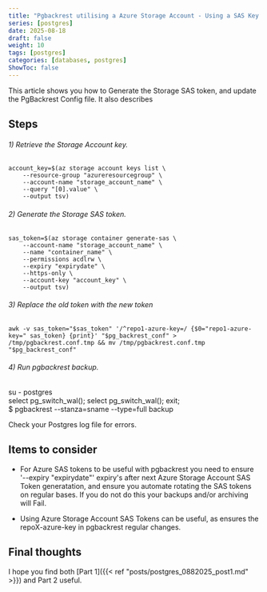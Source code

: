 ```yaml
---
title: "Pgbackrest utilising a Azure Storage Account - Using a SAS Key - Part 2"
series: [postgres]
date: 2025-08-18
draft: false
weight: 10
tags: [postgres]
categories: [databases, postgres]
ShowToc: false
---
```


This article shows you how to Generate the Storage SAS token, and update the PgBackrest Config file.  It
also describes 

Steps
-----

###### 1) Retrieve the Storage Account key.  

	account_key=$(az storage account keys list \
    	--resource-group "azureresourcegroup" \
    	--account-name "storage_account_name" \
    	--query "[0].value" \
    	--output tsv)
 
###### 2) Generate the Storage SAS token.  

	sas_token=$(az storage container generate-sas \
    	--account-name "storage_account_name" \
    	--name "container_name" \
    	--permissions acdlrw \
    	--expiry "expirydate" \
    	--https-only \
    	--account-key "account_key" \
    	--output tsv)

###### 3) Replace the old token with the new token


	awk -v sas_token="$sas_token" '/^repo1-azure-key=/ {$0="repo1-azure-key=" sas_token} {print}' "$pg_backrest_conf" > /tmp/pgbackrest.conf.tmp && mv /tmp/pgbackrest.conf.tmp "$pg_backrest_conf"



###### 4) Run pgbackrest backup.


su - postgres  
select pg_switch_wal(); select pg_switch_wal(); exit;  
$ pgbackrest --stanza=sname --type=full backup

Check your Postgres log file for errors.


Items to consider
---


* For Azure SAS tokens to be useful with pgbackrest you need to ensure '--expiry "expirydate"' expiry's after
  next Azure Storage Account SAS Token generatation, and ensure you automate rotating the SAS tokens on regular bases. If you do not
  do this your backups and/or archiving will Fail. 

* Using Azure Storage Account SAS Tokens can be useful, as ensures the repoX-azure-key in pgbackrest regular changes.

Final thoughts
---

I hope you find  both [Part 1]({{< ref "posts/postgres_0882025_post1.md" >}}) and Part 2 useful. 


